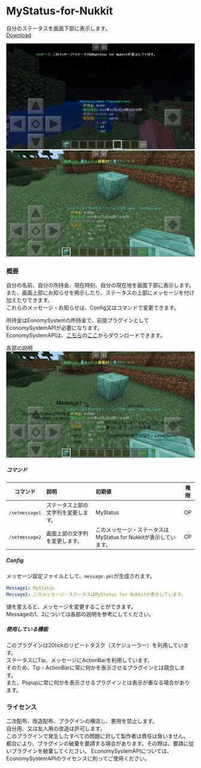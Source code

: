 # MyStatus-for-Nukkit
自分のステータスを画面下部に表示します。  
[Download](https://github.com/gamesukimanIRS/MyStatus-for-Nukkit/releases/tag/v1.0.0)  

![画像0](picture/IMG_1368.PNG)
![画像1](picture/IMG_1364.PNG)


### 概要
自分の名前、自分の所持金、現在時刻、自分の現在地を画面下部に表示します。  
また、画面上部にお知らせを掲示したり、ステータスの上部にメッセージを付け加えたりできます。  
これらのメッセージ・お知らせは、Config又はコマンドで変更できます。  

所持金はEonomySystemの所持金で、前提プラグインとしてEconomySystemAPIが必要になります。  
EconomySystemAPIは、[こちら](https://github.com/tedo0627/Horizon-2nd)の[ここ](https://github.com/tedo0627/Horizon-2nd/blob/master/Plugins/EconomySystemAPI.jar)からダウンロードできます。  
  
各部の説明  
![画像2](picture/IMG_1367.PNG)

##### コマンド
|コマンド|説明|初期値|権限|
|:-:|:--|:--|:-:|
|`/setmessage1`|ステータス上部の文字列を変更します。|MyStatus|OP|
|`/setmessage2`|画面上部の文字列を変更します。|このメッセージ・ステータスはMyStatus for Nukkitが表示しています。|OP|

##### Config
メッセージ設定ファイルとして、`message.yml`が生成されます。  
```yaml
Message1: MyStatus
Message2: このメッセージ・ステータスはMyStatus for Nukkitが表示しています。
```
値を変えると、メッセージを変更することができます。  
Messageの1、2については各部の説明を参考にしてください。

##### 使用している機能
このプラグインは20tickのリピートタスク（スケジューラー）を利用しています。  
ステータスにTip、メッセージにActionBarを利用しています。  
そのため、Tip・ActionBarに常に何かを表示させるプラグインとは競合します。  
また、Popupに常に何かを表示させるプラグインとは表示が重なる場合があります。  

### ライセンス
二次配布、改造配布、プラグインの横流し、悪用を禁止します。  
自分用、又は友人用の改造は許可します。  
このプラグインで発生したすべての問題に対して製作者は責任は負いません。  
都合により、プラグインの破棄を要請する場合があります。その際は、要請に従いプラグインを破棄してください。
EconomySystemAPIについては、EconomySystemAPIのライセンスに則ってご使用ください。  
